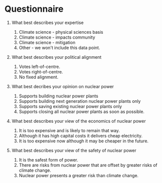 # Questionnaire

1. What best describes your expertise

    1. Climate science - physical sciences basis
    1. Climate science - impacts community
    1. Climate science - mitigation
    1. Other - we won't include this data point.

1. What best describes your political alignment

    1. Votes left-of-centre.
    1. Votes right-of-centre.
    1. No fixed alignment.

1. What best decribes your opinion on nuclear power

    1. Supports building nuclear power plants
    1. Supports building next generation nuclear power plants only
    1. Supports saving existing nuclear power plants only
    1. Supports closing all nuclear power plants as soon as possible.

1. What best describes your view of the economics of nuclear power

    1. It is too expensive and is likely to remain that way.
    1. Although it has high capital costs it delivers cheap electricity.
    1. It is too expensive now although it may be cheaper in the future.

1. What best describes your view of the safety of nuclear power

    1. It is the safest form of power.
    1. There are risks from nuclear power that are offset by greater risks of climate change.
    1. Nuclear power presents a greater risk than climate change.
